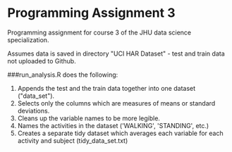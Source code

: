 # Programming Assignment 3
Programming assignment for course 3 of the JHU data science specialization.

Assumes data is saved in directory "UCI HAR Dataset" - test and train data not uploaded to Github.

###run_analysis.R does the following:
1. Appends the test and the train data together into one dataset ("data_set").
2. Selects only the columns which are measures of means or standard deviations.
3. Cleans up the variable names to be more legible.
4. Names the activities in the dataset ('WALKING', 'STANDING', etc.)
5. Creates a separate tidy dataset which averages each variable for each activity and subject (tidy_data_set.txt)
